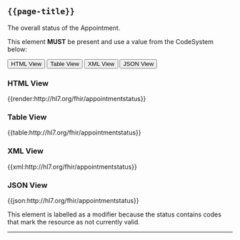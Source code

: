 ## <code>{{page-title}}</code>

The overall status of the Appointment.

This element **MUST** be present and use a value from the CodeSystem below:

<div class="tab">
 <button class="tablinks active" onclick="openTab(event, 'HTML View')">HTML View</button>
 <button class="tablinks" onclick="openTab(event, 'Table View')">Table View</button>
  <button class="tablinks" onclick="openTab(event, 'XML View')">XML View</button>
  <button class="tablinks" onclick="openTab(event, 'JSON View')">JSON View</button>
</div>

<div id="HTML View" class="tabcontent" style="display:block">
  <h3>HTML View</h3>
{{render:http://hl7.org/fhir/appointmentstatus}}
</div>

<div id="Table View" class="tabcontent">
  <h3>Table View</h3>
{{table:http://hl7.org/fhir/appointmentstatus}}
</div>

<div id="XML View" class="tabcontent">
  <h3>XML View</h3>
{{xml:http://hl7.org/fhir/appointmentstatus}}
</div>

<div id="JSON View" class="tabcontent">
  <h3>JSON View</h3>
{{json:http://hl7.org/fhir/appointmentstatus}}
</div>

	
This element is labelled as a modifier because the status contains codes that mark the resource as not currently valid.

---

